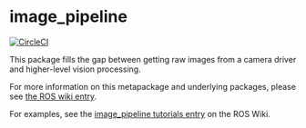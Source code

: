 image_pipeline
==============

[![CircleCI](https://circleci.com/gh/ros-perception/image_pipeline.svg?style=svg)](https://circleci.com/gh/ros-perception/image_pipeline)

This package fills the gap between getting raw images from a camera driver and higher-level vision processing.

For more information on this metapackage and underlying packages, please see [the ROS wiki entry](http://wiki.ros.org/image_pipeline).

For examples, see the [image_pipeline tutorials entry](http://wiki.ros.org/image_pipeline/Tutorials) on the ROS Wiki.
